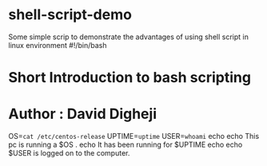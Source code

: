# shell-script-demo
Some simple scrip to demonstrate the advantages of using shell script in linux environment
#!/bin/bash
# Short Introduction to bash scripting
# Author : David Digheji
OS=`cat /etc/centos-release`
UPTIME=`uptime`
USER=`whoami`
echo
echo This pc  is running a $OS .
echo It has been running for $UPTIME
echo
echo $USER is logged on to the computer.
